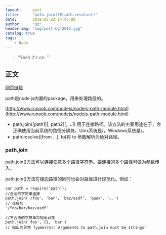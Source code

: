 ```yaml
---
layout:     post
title:      "path.join()和path.resolve()"
date:       2018-03-22 14:45:00
author:     "Qz"
header-img: "img/post-bg-2015.jpg"
catalog: true
tags:
    - Node
---
```


> “Yeah It's on. ”


## 正文
[网页链接](https://segmentfault.com/q/1010000007260681/a-1020000007260806)

path是node.js内置的package，用来处理路径的。

[http://www.runoob.com/nodejs/nodejs-path-module.html](http://www.runoob.com/nodejs/nodejs-path-module.html)


* path.join([path1][, path2][, ...])
用于连接路径。该方法的主要用途在于，会正确使用当前系统的路径分隔符，Unix系统是/，Windows系统是\。
* path.resolve([from ...], to)将 to 参数解析为绝对路径。



### path.join
path.join()方法可以连接任意多个路径字符串。要连接的多个路径可做为参数传入。

path.join()方法在接边路径的同时也会对路径进行规范化。例如：

```
var path = require('path'); 
//合法的字符串连接 
path.join('/foo', 'bar', 'baz/asdf', 'quux', '..') 
// 连接后 
'/foo/bar/baz/asdf' 

//不合法的字符串将抛出异常 
path.join('foo', {}, 'bar') 
// 抛出的异常 TypeError: Arguments to path.join must be strings'
```










